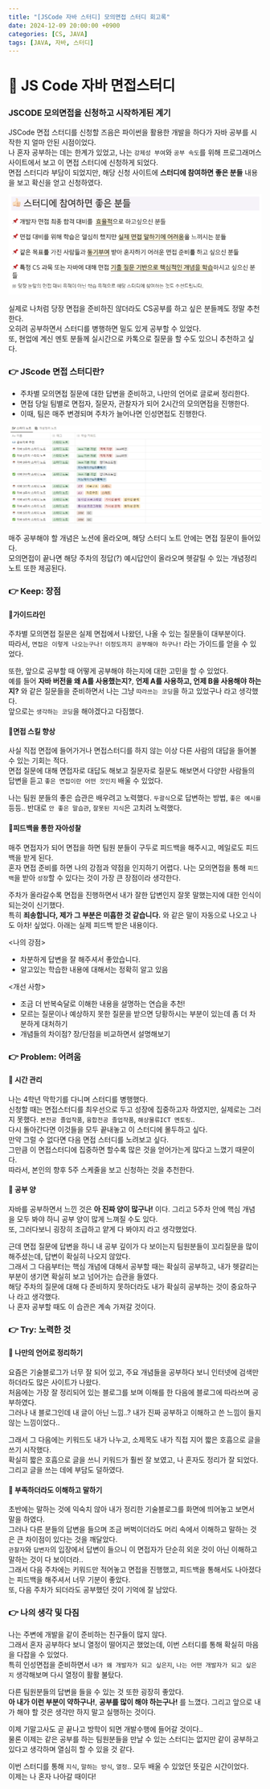 ```yaml
---
title: "[JSCode 자바 스터디] 모의면접 스터디 회고록"
date: 2024-12-09 20:00:00 +0900
categories: [CS, JAVA]
tags: [JAVA, 자바, 스터디]
---
```


# 📌 JS Code 자바 면접스터디

### JSCODE 모의면접을 신청하고 시작하게된 계기

JSCode 면접 스터디를 신청할 즈음은 파이썬을 활용한 개발을 하다가 자바 공부를 시작한 지 얼마 안된 시점이었다.  
나 혼자 공부하는 데는 한계가 있었고, 나는 `강제성 부여`와 `공부 속도`를 위해 프로그래머스 사이트에서 보고 이 면접 스터디에 신청하게 되었다.  
면접 스터디라 부담이 되었지만, 해당 신청 사이트에 **스터디에 참여하면 좋은 분들** 내용을 보고 확신을 얻고 신청하였다.

![alt text](/images/자바스터디/신청.png)

실제로 나처럼 당장 면접을 준비하진 않더라도 CS공부를 하고 싶은 분들께도 정말 추천한다.  
오히려 공부하면서 스터디를 병행하면 밀도 있게 공부할 수 있었다.  
또, 현업에 계신 멘토 분들께 실시간으로 카톡으로 질문을 할 수도 있으니 추천하고 싶다.

### 👉 JScode 면접 스터디란?

- 주차별 모의면접 질문에 대한 답변을 준비하고, 나만의 언어로 글로써 정리한다.
- 면접 당일 팀별로 면접자, 질문자, 관찰자가 되어 2시간의 모의면접을 진행한다.
- 이때, 팀은 매주 변경되며 주차가 늘어나면 인성면접도 진행한다.

![alt text](/images/자바스터디/면접스터디소개.png)

매주 공부해야 할 개념은 노션에 올라오며, 해당 스터디 노트 안에는 면접 질문이 들어있다.  
모의면접이 끝나면 해당 주차의 정답(?) 예시답안이 올라오며 헷갈릴 수 있는 개념정리 노트 또한 제공된다.

### 👉 Keep: 장점

#### 📌가이드라인

주차별 모의면접 질문은 실제 면접에서 나왔던, 나올 수 있는 질문들이 대부분이다.  
따라서, `면접은 이렇게 나오는구나!` `이정도까지 공부해야 하구나!` 라는 가이드를 얻을 수 있었다.

또한, 앞으로 공부할 때 어떻게 공부해야 하는지에 대한 고민을 할 수 있었다.  
예를 들어 **자바 버전을 왜 A를 사용했는지?**, **언제 A를 사용하고, 언제 B을 사용해야 하는지?** 와 같은 질문들을 준비하면서 나는 그냥 `따라쓰는 코딩`을 하고 있었구나 라고 생각했다.  
앞으로는 `생각하는 코딩`을 해야겠다고 다짐했다.

#### 📌면접 스킬 향상

사실 직접 면접에 들어가거나 면접스터디를 하지 않는 이상 다른 사람의 대답을 들어볼 수 있는 기회는 적다.  
면접 질문에 대해 면접자로 대답도 해보고 질문자로 질문도 해보면서 다양한 사람들의 답변을 듣고 `좋은 면접이란 어떤 것인지` 배울 수 있었다.

나는 팀원 분들의 좋은 습관은 배우려고 노력했다.
`두괄식`으로 답변하는 방법, `좋은 예시를`등등..
반대로 `안 좋은 말습관`, `잘못된 지식`은 고치려 노력했다.

#### 📌피드백을 통한 자아성찰

매주 면접자가 되어 면접을 하면 팀원 분들이 구두로 피드백을 해주시고, 메일로도 피드백을 받게 된다.  
혼자 면접 준비를 하면 나의 강점과 약점을 인지하기 어렵다.
나는 모의면접을 통해 `피드백`을 받아 `성장`할 수 있다는 것이 가장 큰 장점이라 생각한다.

주차가 올라갈수록 면접을 진행하면서 내가 잘한 답변인지 잘못 말했는지에 대한 인식이 되는것이 신기했다.  
특히 **죄송합니다, 제가 그 부분은 미흡한 것 같습니다.** 와 같은 말이 자동으로 나오고 나도 아차! 싶었다. 아래는 실제 피드백 받은 내용이다.

<나의 강점>

- 차분하게 답변을 잘 해주셔서 좋았습니다.
- 알고있는 학습한 내용에 대해서는 정확히 알고 있음

<개선 사항>

- 조금 더 반복숙달로 이해한 내용을 설명하는 연습을 추천!
- 모르는 질문이나 예상하지 못한 질문을 받으면 당황하시는 부분이 있는데 좀 더 차분하게 대처하기
- 개념들의 차이점? 장/단점을 비교하면서 설명해보기

### 👉 Problem: 어려움

#### 📌 시간 관리

나는 4학년 막학기를 다니며 스터디를 병행했다.  
신청할 때는 면접스터디를 최우선으로 두고 성장에 집중하고자 하였지만, 실제로는 그러지 못했다.
`본전공 졸업작품`, `융합전공 졸업작품`, `해상물류ICT 멘토링`..  
다시 돌아간다면 이것들을 모두 끝내놓고 이 스터디에 몰두하고 싶다.  
만약 그럴 수 없다면 다음 면접 스터디를 노려보고 싶다.  
그만큼 이 면접스터디에 집중하면 할수록 많은 것을 얻어가는게 많다고 느꼈기 때문이다.  
따라서, 본인의 향후 5주 스케줄을 보고 신청하는 것을 추천한다.

#### 📌 공부 양

자바를 공부하면서 느낀 것은 **아 진짜 양이 많구나!** 이다.
그리고 5주차 안에 핵심 개념을 모두 봐야 하니 공부 양이 많게 느껴질 수도 있다.  
또, 그러다보니 굉장히 조급하고 얕게 다 봐야지 라고 생각했었다.

근데 면접 질문에 답변을 하니 내 공부 깊이가 다 보이는지 팀원분들이 꼬리질문을 많이 해주셨는데, 답변이 확실히 나오지 않았다.  
그래서 그 다음부터는 핵심 개념에 대해서 공부할 때는 확실히 공부하고, 내가 헷갈리는 부분이 생기면 확실히 보고 넘어가는 습관을 들였다.  
해당 주차의 질문에 대해 다 준비하지 못하더라도 내가 확실히 공부하는 것이 중요하구나 라고 생각했다.  
나 혼자 공부할 때도 이 습관은 계속 가져갈 것이다.

### 👉 Try: 노력한 것

#### 📌 나만의 언어로 정리하기

요즘은 기술블로그가 너무 잘 되어 있고, 주요 개념들을 공부하다 보니 인터넷에 검색만 하더라도 많은 사이트가 나왔다.  
처음에는 가장 잘 정리되어 있는 블로그를 보며 이해를 한 다음에 블로그에 따라쓰며 공부하였다.  
그러나 내 블로그인데 내 글이 아닌 느낌..? 내가 진짜 공부하고 이해하고 쓴 느낌이 들지 않는 느낌이었다..

그래서 그 다음에는 키워드도 내가 나누고, 소제목도 내가 직접 지어 짧은 호흡으로 글을 쓰기 시작했다.  
확실히 짧은 호흡으로 글을 쓰니 키워드가 훨씬 잘 보였고, 나 혼자도 정리가 잘 되었다.  
그리고 글을 쓰는 데에 부담도 덜하였다.

#### 📌 부족하더라도 이해하고 말하기

초반에는 말하는 것에 익숙치 않아 내가 정리한 기술블로그를 화면에 띄어놓고 보면서 말을 하였다.  
그러나 다른 분들의 답변을 들으며 조금 버벅이더라도 머리 속에서 이해하고 말하는 것은 큰 차이점이 있다는 것을 깨달았다.  
`관찰자`와 `답변자`의 입장에서 답변이 들으니 이 면접자가 단순히 외운 것이 아닌 이해하고 말하는 것이 다 보이더라..  
그래서 다음 주차에는 키워드만 적어놓고 면접을 진행했고, 피드백을 통해서도 나아졌다는 피드백을 해주셔서 너무 기분이 좋았다.  
또, 다음 주차가 되더라도 공부했던 것이 기억에 잘 남았다.

### 👉 나의 생각 및 다짐

나는 주변에 개발을 같이 준비하는 친구들이 많지 않다.  
그래서 혼자 공부하다 보니 열정이 떨어지곤 했었는데, 이번 스터디를 통해 확실히 마음을 다잡을 수 있었다.  
특히 인성면접을 준비하면서 `내가 왜 개발자가 되고 싶은지`, `나는 어떤 개발자가 되고 싶은지` 생각해보며 다시 열정이 활활 불탔다.

다른 팀원분들의 답변을 들을 수 있는 것 또한 굉장히 좋았다.  
**아 내가 이런 부분이 약하구나!**, **공부를 많이 해야 하는구나!** 를 느꼈다.
그리고 앞으로 내가 해야 할 것은 생각만 하지 말고 실행하는 것이다.

이제 기말고사도 곧 끝나고 방학이 되면 개발수행에 들어갈 것이다..  
물론 이제는 같은 공부를 하는 팀원분들을 만날 수 있는 스터디는 없지만 같이 공부하고 있다고 생각하며 열심히 할 수 있을 것 같다.

이번 스터디를 통해 `지식`, `말하는 방식`, `열정`.. 모두 배울 수 있었던 뜻깊은 시간이었다.  
이제는 나 혼자 나아갈 때이다!
